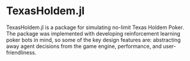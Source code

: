 # TexasHoldem.jl

TexasHoldem.jl is a package for simulating no-limit Texas Holdem Poker. The package was implemented with developing reinforcement learning poker bots in mind, so some of the key design features are: abstracting away agent decisions from the game engine, performance, and user-friendliness.


